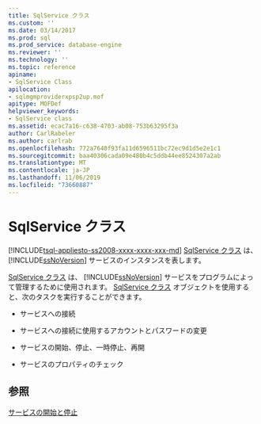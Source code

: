 ```yaml
---
title: SqlService クラス
ms.custom: ''
ms.date: 03/14/2017
ms.prod: sql
ms.prod_service: database-engine
ms.reviewer: ''
ms.technology: ''
ms.topic: reference
apiname:
- SqlService Class
apilocation:
- sqlmgmproviderxpsp2up.mof
apitype: MOFDef
helpviewer_keywords:
- SqlService class
ms.assetid: ecac7a16-c638-4703-ab08-753b63295f3a
author: CarlRabeler
ms.author: carlrab
ms.openlocfilehash: 772a7640f93fa11d6596511bc72ec9d1d5e2e1c1
ms.sourcegitcommit: baa40306cada09e480b4c5ddb44ee8524307a2ab
ms.translationtype: MT
ms.contentlocale: ja-JP
ms.lasthandoff: 11/06/2019
ms.locfileid: "73660887"
---
```

# <a name="sqlservice-class"></a>SqlService クラス
[!INCLUDE[tsql-appliesto-ss2008-xxxx-xxxx-xxx-md](../../../includes/tsql-appliesto-ss2008-xxxx-xxxx-xxx-md.md)]
  [SqlService クラス](../../../relational-databases/wmi-provider-configuration-classes/sqlservice-class/sqlservice-class.md) は、 [!INCLUDE[ssNoVersion](../../../includes/ssnoversion-md.md)] サービスのインスタンスを表します。  
  
 [SqlService クラス](../../../relational-databases/wmi-provider-configuration-classes/sqlservice-class/sqlservice-class.md) は、 [!INCLUDE[ssNoVersion](../../../includes/ssnoversion-md.md)] サービスをプログラムによって管理するために使用されます。 [SqlService クラス](../../../relational-databases/wmi-provider-configuration-classes/sqlservice-class/sqlservice-class.md) オブジェクトを使用すると、次のタスクを実行することができます。  
  
-   サービスへの接続  
  
-   サービスへの接続に使用するアカウントとパスワードの変更  
  
-   サービスの開始、停止、一時停止、再開  
  
-   サービスのプロパティのチェック  
  
## <a name="see-also"></a>参照  
 [サービスの開始と停止](https://technet.microsoft.com/library/ms174886\(v=sql.105\).aspx)  
  
  
